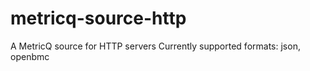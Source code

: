 # metricq-source-http

A MetricQ source for HTTP servers
Currently supported formats: json, openbmc
